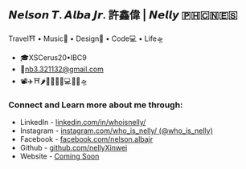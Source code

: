 ## 𝙉𝙚𝙡𝙨𝙤𝙣 𝙏. 𝘼𝙡𝙗𝙖 𝙅𝙧. 許鑫偉 | 𝙉𝙚𝙡𝙡𝙮 🇵🇭🇨🇳🇪🇸
Travel⛩ • Music🎹 • Design🎨 • Code💻 • Life🛸
- 🎓XSCerus20•IBC9
- 📮nb3.321132@gmail.com
- 📽✈⛩🌶🍉💧🎨🎹💻🦑👻🛸

### Connect and Learn more about me through:
* LinkedIn - [linkedin.com/in/whoisnelly/](https://www.linkedin.com/in/whoisnelly/)
* Instagram - [instagram.com/who_is_nelly/ (@who_is_nelly)](https://www.instagram.com/who_is_nelly/)
* Facebook - [facebook.com/nelson.albajr](https://www.facebook.com/nelson.albajr)
* Github - [github.com/nellyXinwei](https://github.com/nellyXinwei)
* Website - [Coming Soon](#)
